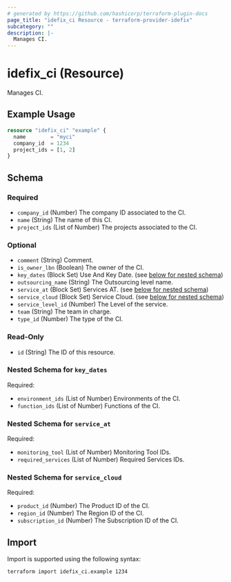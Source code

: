 ```yaml
---
# generated by https://github.com/hashicorp/terraform-plugin-docs
page_title: "idefix_ci Resource - terraform-provider-idefix"
subcategory: ""
description: |-
  Manages CI.
---
```


# idefix_ci (Resource)

Manages CI.

## Example Usage

```terraform
resource "idefix_ci" "example" {
  name        = "myci"
  company_id  = 1234
  project_ids = [1, 2]
}
```

<!-- schema generated by tfplugindocs -->
## Schema

### Required

- `company_id` (Number) The company ID associated to the CI.
- `name` (String) The name of this CI.
- `project_ids` (List of Number) The projects associated to the CI.

### Optional

- `comment` (String) Comment.
- `is_owner_lbn` (Boolean) The owner of the CI.
- `key_dates` (Block Set) Use And Key Date. (see [below for nested schema](#nestedblock--key_dates))
- `outsourcing_name` (String) The Outsourcing level name.
- `service_at` (Block Set) Services AT. (see [below for nested schema](#nestedblock--service_at))
- `service_cloud` (Block Set) Service Cloud. (see [below for nested schema](#nestedblock--service_cloud))
- `service_level_id` (Number) The Level of the service.
- `team` (String) The team in charge.
- `type_id` (Number) The type of the CI.

### Read-Only

- `id` (String) The ID of this resource.

<a id="nestedblock--key_dates"></a>
### Nested Schema for `key_dates`

Required:

- `environment_ids` (List of Number) Environments of the CI.
- `function_ids` (List of Number) Functions of the CI.


<a id="nestedblock--service_at"></a>
### Nested Schema for `service_at`

Required:

- `monitoring_tool` (List of Number) Monitoring Tool IDs.
- `required_services` (List of Number) Required Services IDs.


<a id="nestedblock--service_cloud"></a>
### Nested Schema for `service_cloud`

Required:

- `product_id` (Number) The Product ID of the CI.
- `region_id` (Number) The Region ID of the CI.
- `subscription_id` (Number) The Subscription ID of the CI.

## Import

Import is supported using the following syntax:

```shell
terraform import idefix_ci.example 1234
```
